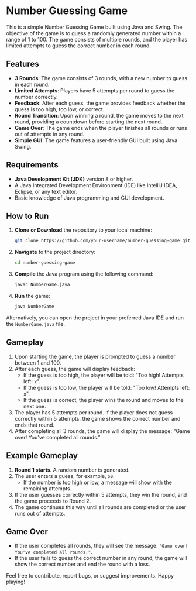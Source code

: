 # Number Guessing Game

This is a simple Number Guessing Game built using Java and Swing. 
The objective of the game is to guess a randomly generated number within a range of 1 to 100. 
The game consists of multiple rounds, and the player has limited attempts to guess the correct number in each round.

## Features

- **3 Rounds**: The game consists of 3 rounds, with a new number to guess in each round.
- **Limited Attempts**: Players have 5 attempts per round to guess the number correctly.
- **Feedback**: After each guess, the game provides feedback whether the guess is too high, too low, or correct.
- **Round Transition**: Upon winning a round, the game moves to the next round, providing a countdown before starting the next round.
- **Game Over**: The game ends when the player finishes all rounds or runs out of attempts in any round.
- **Simple GUI**: The game features a user-friendly GUI built using Java Swing.

## Requirements

- **Java Development Kit (JDK)** version 8 or higher.
- A Java Integrated Development Environment (IDE) like IntelliJ IDEA, Eclipse, or any text editor.
- Basic knowledge of Java programming and GUI development.

## How to Run

1. **Clone or Download** the repository to your local machine:

    ```bash
    git clone https://github.com/your-username/number-guessing-game.git
    ```

2. **Navigate** to the project directory:

    ```bash
    cd number-guessing-game
    ```

3. **Compile** the Java program using the following command:

    ```bash
    javac NumberGame.java
    ```

4. **Run** the game:

    ```bash
    java NumberGame
    ```

Alternatively, you can open the project in your preferred Java IDE and run the `NumberGame.java` file.

## Gameplay

1. Upon starting the game, the player is prompted to guess a number between 1 and 100.
2. After each guess, the game will display feedback:
   - If the guess is too high, the player will be told: "Too high! Attempts left: x".
   - If the guess is too low, the player will be told: "Too low! Attempts left: x".
   - If the guess is correct, the player wins the round and moves to the next one.
3. The player has 5 attempts per round. If the player does not guess correctly within 5 attempts, the game shows the correct number and ends that round.
4. After completing all 3 rounds, the game will display the message: "Game over! You've completed all rounds."

## Example Gameplay

1. **Round 1 starts**. A random number is generated.
2. The user enters a guess, for example, `50`.
   - If the number is too high or low, a message will show with the remaining attempts.
3. If the user guesses correctly within 5 attempts, they win the round, and the game proceeds to Round 2.
4. The game continues this way until all rounds are completed or the user runs out of attempts.

## Game Over

- If the user completes all rounds, they will see the message: `"Game over! You've completed all rounds."`.
- If the user fails to guess the correct number in any round, the game will show the correct number and end the round with a loss.


Feel free to contribute, report bugs, or suggest improvements. Happy playing!
